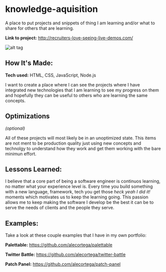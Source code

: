 # knowledge-aquisition
A place to put projects and snippets of thing I am learning and/or what to share for others that are learning.

**Link to project:** http://recruiters-love-seeing-live-demos.com/

![alt tag](https://github.com/diannedejesus/knowledge-aquisition/blob/main/coin-flipper/coinflipperv3.gif)

## How It's Made:

**Tech used:** HTML, CSS, JavaScript, Node.js

I want to create a place where I can see the projects where I have integrated new technologies that I am learning to see my progress on them and hopefully they can be useful to others who are learning the same concepts.

## Optimizations
*(optional)*

All of these projects will most likely be in an unoptimized state. This items are not ment to be production quality just using new concepts and technolgy to understand how they work and get them working with the bare minimun effort.

## Lessons Learned:

I believe that a core part of being a software engineer is continuos learning,  no matter what your experience level is. Every time you build something with a new language, framework, tech you get those *heck yeah I did it!* moments which motivates us to keep the learning going. This passion allows me to keep making the software I develop be the best it can be to serve the needs of clients and the people they serve.

## Examples:
Take a look at these couple examples that I have in my own portfolio:

**Palettable:** https://github.com/alecortega/palettable

**Twitter Battle:** https://github.com/alecortega/twitter-battle

**Patch Panel:** https://github.com/alecortega/patch-panel
